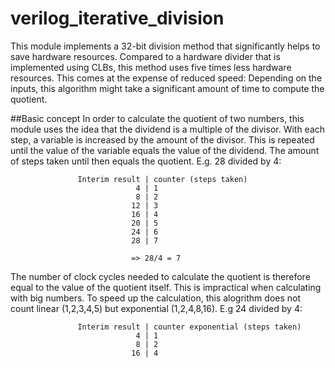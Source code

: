 # verilog_iterative_division
This module implements a 32-bit division method that significantly helps to save hardware resources. Compared to a hardware divider that is implemented using CLBs, this method uses five times less hardware resources. This comes at the expense of reduced speed: Depending on the inputs, this algorithm might take a significant amount of time to compute the quotient.

##Basic concept
In order to calculate the quotient of two numbers, this module uses the idea that the dividend is a multiple of the divisor. 
With each step, a variable is increased by the amount of the divisor. This is repeated until the value of the variable equals the value of the dividend.
                The amount of steps taken until then equals the quotient.
                   E.g. 28 divided by 4:
                   
                   Interim result | counter (steps taken)
                                4 | 1
                                8 | 2
                               12 | 3
                               16 | 4    
                               20 | 5
                               24 | 6
                               28 | 7

                               => 28/4 = 7
                
The number of clock cycles needed to calculate the quotient is therefore equal to the value of the quotient itself.
This is impractical when calculating with big numbers.
To speed up the calculation, this alogrithm does not count linear (1,2,3,4,5) but exponential (1,2,4,8,16).
E.g 24 divided by 4:
                   
                   Interim result | counter exponential (steps taken)
                                4 | 1
                                8 | 2
                               16 | 4 
